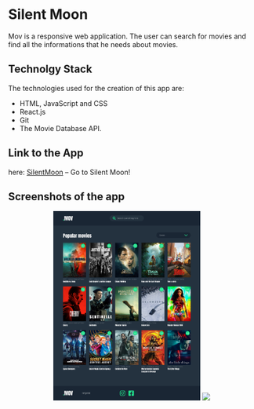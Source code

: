 # Silent Moon

Mov is a responsive web application. The user can search for movies and find all the informations that he needs about movies. 


## Technolgy Stack 

The technologies used for the creation of this app are: 
- HTML, JavaScript and CSS
- React.js
- Git
- The Movie Database API.


## Link to the App

here: [SilentMoon](https://p-movie-app.herokuapp.com/) – Go to Silent Moon!


## Screenshots of the app

<div align="center">
    <img src="./screenshots/mov1.jpg" width="300" />
     <img src="./screenshots/mov2.png" width="300" />
    <br/> 
</div>






